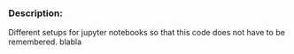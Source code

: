 ### Description:

Different setups for jupyter notebooks so that this code does not have to be remembered. blabla
